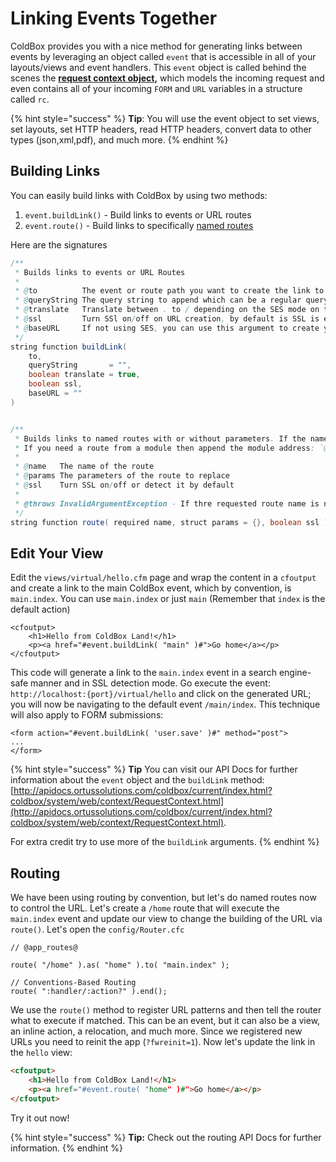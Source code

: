 # Linking Events Together

ColdBox provides you with a nice method for generating links between events by leveraging an object called `event` that is accessible in all of your layouts/views and event handlers. This `event` object is called behind the scenes the [**request context object**](../../the-basics/request-context.md)**,** which models the incoming request and even contains all of your incoming `FORM` and `URL` variables in a structure called `rc`.

{% hint style="success" %}
**Tip**: You will use the event object to set views, set layouts, set HTTP headers, read HTTP headers, convert data to other types (json,xml,pdf), and much more.
{% endhint %}

## Building Links

You can easily build links with ColdBox by using two methods:

1. `event.buildLink()` - Build links to events or URL routes
2. `event.route()` - Build links to specifically [named routes](../../the-basics/routing/routing-dsl/named-routes.md)

Here are the signatures

```java
/**
 * Builds links to events or URL Routes
 *
 * @to          The event or route path you want to create the link to
 * @queryString The query string to append which can be a regular query string string, or a struct of name-value pairs
 * @translate   Translate between . to / depending on the SES mode on to and queryString arguments. Defaults to true.
 * @ssl         Turn SSl on/off on URL creation, by default is SSL is enabled, we will use it.
 * @baseURL     If not using SES, you can use this argument to create your own base url apart from the default of index.cfm. Example: https://mysample.com/index.cfm
 */
string function buildLink(
	to,
	queryString       = "",
	boolean translate = true,
	boolean ssl,
	baseURL = ""
)


/**
 * Builds links to named routes with or without parameters. If the named route is not found, this method will throw an `InvalidArgumentException`.
 * If you need a route from a module then append the module address: `@moduleName` or prefix it like in run event calls `moduleName:routeName` in order to find the right route.
 *
 * @name   The name of the route
 * @params The parameters of the route to replace
 * @ssl    Turn SSL on/off or detect it by default
 *
 * @throws InvalidArgumentException - If thre requested route name is not registered
 */
string function route( required name, struct params = {}, boolean ssl )

```

## Edit Your View

Edit the `views/virtual/hello.cfm` page and wrap the content in a `cfoutput` and create a link to the main ColdBox event, which by convention, is `main.index`.  You can use `main.index` or just `main` (Remember that `index` is the default action)

```markup
<cfoutput>
    <h1>Hello from ColdBox Land!</h1>
    <p><a href="#event.buildLink( "main" )#">Go home</a></p>
</cfoutput>
```

This code will generate a link to the `main.index` event in a search engine-safe manner and in SSL detection mode. Go execute the event: `http://localhost:{port}/virtual/hello` and click on the generated URL; you will now be navigating to the default event `/main/index`. This technique will also apply to FORM submissions:

```markup
<form action="#event.buildLink( 'user.save' )#" method="post">
...
</form>
```

{% hint style="success" %}
**Tip** You can visit our API Docs for further information about the `event` object and the `buildLink` method: [http://apidocs.ortussolutions.com/coldbox/current/index.html?coldbox/system/web/context/RequestContext.html](http://apidocs.ortussolutions.com/coldbox/current/index.html?coldbox/system/web/context/RequestContext.html).

For extra credit try to use more of the `buildLink` arguments.
{% endhint %}

## Routing

We have been using routing by convention, but let's do named routes now to control the URL.  Let's create a `/home` route that will execute the `main.index` event and update our view to change the building of the URL via `route()`. Let's open the `config/Router.cfc`

```cfscript
// @app_routes@

route( "/home" ).as( "home" ).to( "main.index" );

// Conventions-Based Routing
route( ":handler/:action?" ).end();
```

We use the `route()` method to register URL patterns and then tell the router what to execute if matched.  This can be an event, but it can also be a view, an inline action, a relocation, and much more. Since we registered new URLs you need to reinit the app (`?fwreinit=1`).  Now let's update the link in the `hello` view:

```html
<cfoutput>
    <h1>Hello from ColdBox Land!</h1>
    <p><a href="#event.route( "home" )#">Go home</a></p>
</cfoutput>
```

Try it out now!

{% hint style="success" %}
**Tip:** Check out the routing API Docs for further information.
{% endhint %}
